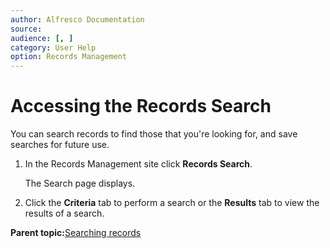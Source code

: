 ```yaml
---
author: Alfresco Documentation
source: 
audience: [, ]
category: User Help
option: Records Management
---
```


# Accessing the Records Search

You can search records to find those that you're looking for, and save searches for future use.

1.  In the Records Management site click **Records Search**.

    The Search page displays.

2.  Click the **Criteria** tab to perform a search or the **Results** tab to view the results of a search.


**Parent topic:**[Searching records](../concepts/rm-search.md)


